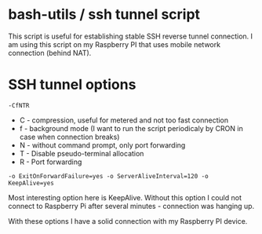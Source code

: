# bash-utils / ssh tunnel script

This script is useful for establishing stable SSH reverse tunnel connection.
I am using this script on my Raspberry PI that uses mobile network connection (behind NAT).

# SSH tunnel options

```shell
-CfNTR
```
* C - compression, useful for metered and not too fast connection
* f - background mode (I want to run the script periodicaly by CRON in case when connection breaks)
* N - without command prompt, only port forwarding
* T - Disable pseudo-terminal allocation
* R - Port forwarding

```shell
-o ExitOnForwardFailure=yes -o ServerAliveInterval=120 -o KeepAlive=yes
```

Most interesting option here is KeepAlive. Without this option I could not connect to Raspberry Pi after several minutes - connection was hanging up.

With these options I have a solid connection with my Raspberry PI device.
